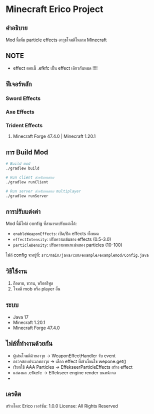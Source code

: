 # Minecraft Erico Project

## คำอธิบาย
Mod นี้เพิ่ม particle effects อาวุธโจมตีในเกม Minecraft

## NOTE 
- effect ตอนนี้ .efkfc เป็น effect เดียวกันหมด ‼️‼️
## ฟีเจอร์หลัก

###  Sword Effects

###  Axe Effects  

###  Trident Effects



1. Minecraft Forge 47.4.0 | Minecraft 1.20.1


## การ Build Mod

```bash
# Build mod
./gradlew build

# Run client สำหรับทดสอบ
./gradlew runClient

# Run server สำหรับทดสอบ multiplayer
./gradlew runServer
```

## การปรับแต่งค่า

Mod นี้มีไฟล์ config ที่สามารถปรับแต่งได้:

- `enableWeaponEffects`: เปิด/ปิด effects ทั้งหมด
- `effectIntensity`: ปรับความเข้มของ effects (0.5-3.0)
- `particleDensity`: ปรับความหนาแน่นของ particles (10-100)

ไฟล์ config จะอยู่ที่: `src/main/java/com/example/examplemod/Config.java`

## วิธีใช้งาน

1. ถือดาบ, ขวาน, หรือตรีศูล
2. โจมตี mob หรือ player อื่น


## ระบบ

- Java 17
- Minecraft 1.20.1
- Minecraft Forge 47.4.0


## ไฟล์ที่ทำงานด้วยกัน
- ผู้เล่นโจมตีด้วยอาวุธ → WeaponEffectHandler จับ event
- ตรวจสอบประเภทอาวุธ → เลือก effect ที่เข้าเงื่อนไข wepone.get()
- เรียกใช้ AAA Particles → EffekseerParticleEffects สร้าง effect
- แสดงผล .efkefc → Effekseer engine render บนหน้าจอ
- 
## เครดิต

สร้างโดย: Erico
เวอร์ชัน: 1.0.0
License: All Rights Reserved
